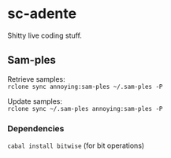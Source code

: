 # sc-adente
Shitty live coding stuff.

## Sam-ples
Retrieve samples:  
```rclone sync annoying:sam-ples ~/.sam-ples -P```

Update samples:  
```rclone sync ~/.sam-ples annoying:sam-ples -P```

### Dependencies

```cabal install bitwise``` (for bit operations)